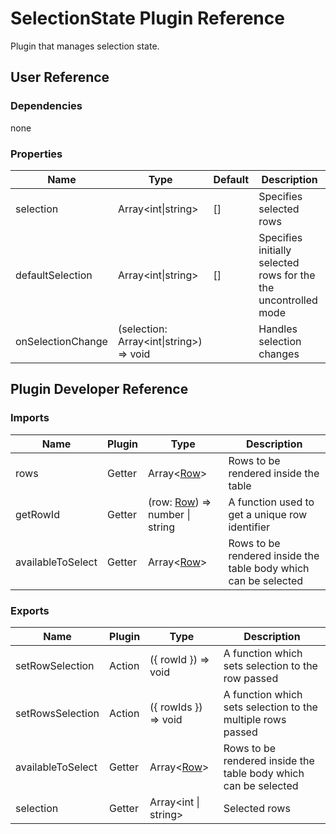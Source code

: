 # SelectionState Plugin Reference

Plugin that manages selection state.

## User Reference

### Dependencies

none

### Properties

Name | Type | Default | Description
-----|------|---------|------------
selection | Array&lt;int&#124;string&gt; | [] | Specifies selected rows
defaultSelection | Array&lt;int&#124;string&gt; | [] | Specifies initially selected rows for the the uncontrolled mode
onSelectionChange | (selection: Array&lt;int&#124;string&gt;) => void | | Handles selection changes

## Plugin Developer Reference

### Imports

Name | Plugin | Type | Description
-----|--------|------|------------
rows | Getter | Array&lt;[Row](grid.md#row)&gt; | Rows to be rendered inside the table
getRowId | Getter | (row: [Row](grid.md#row)) => number &#124; string | A function used to get a unique row identifier
availableToSelect | Getter | Array&lt;[Row](grid.md#row)&gt; | Rows to be rendered inside the table body which can be selected

### Exports

Name | Plugin | Type | Description
-----|--------|------|------------
setRowSelection | Action | ({ rowId }) => void | A function which sets selection to the row passed
setRowsSelection | Action | ({ rowIds }) => void | A function which sets selection to the multiple rows passed
availableToSelect | Getter | Array&lt;[Row](grid.md#row)&gt; | Rows to be rendered inside the table body which can be selected
selection | Getter | Array&lt;int &#124; string&gt; | Selected rows
